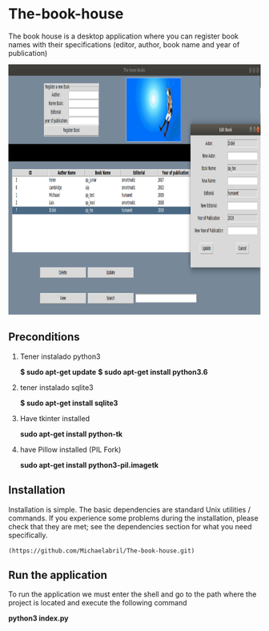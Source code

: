 # The-book-house
The book house is a desktop application where you can register book names with their specifications (editor, author, book name and year of publication)

<img height="500" src= "https://github.com/Michaelabril/The-book-house/blob/develop/Capture_app.png">

## Preconditions

1. Tener instalado python3
  
    **$ sudo apt-get update**
    **$ sudo apt-get install python3.6**
  
2. tener instalado sqlite3
  
    **$ sudo apt-get install sqlite3**
  
3. Have tkinter installed
  
    **sudo apt-get install python-tk** 

4. have Pillow installed (PIL Fork)
   
     **sudo apt-get install python3-pil.imagetk**

## Installation
Installation is simple. The basic dependencies are standard Unix utilities / commands. If you experience some problems during the installation, please check that they are met; see the dependencies section for what you need specifically.

    (https://github.com/Michaelabril/The-book-house.git)
  
## Run the application
To run the application we must enter the shell and go to the path where the project is located and execute the following command
 
  **python3 index.py**


